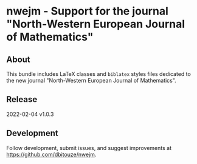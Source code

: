 nwejm - Support for the journal "North-Western European Journal of Mathematics"
===============================================================================

About
-------
This bundle includes LaTeX classes and `biblatex` styles files dedicated to the
new journal "North-Western European Journal of Mathematics".

Release
-------
2022-02-04 v1.0.3

Development
-----------
Follow development, submit issues, and suggest improvements at
https://github.com/dbitouze/nwejm.
